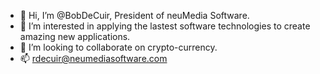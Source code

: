 - 👋 Hi, I’m @BobDeCuir, President of neuMedia Software.
- 👀 I’m interested in applying the lastest software technologies to create amazing new applications.
- 💞️ I’m looking to collaborate on crypto-currency.
- 📫 rdecuir@neumediasoftware.com
